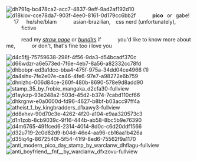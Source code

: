 ![dh791q-bc478ca2-acc7-4837-9eff-9ad2af192d10](https://github.com/user-attachments/assets/d11fb751-2898-4750-9430-f154281f1c49)
![d18kiov-cce78da7-903f-4ee0-8161-0d179cc6bb2f](https://github.com/user-attachments/assets/bba3aeb0-630c-4db5-b8f5-df2214f9414a)
⠀⠀⠀⠀**pico**⠀or⠀gabe!⠀⠀17⠀⠀he/she/blam
⠀⠀⠀⠀asian-brazilian,⠀ css nerd (unfortunately),
⠀⠀⠀⠀fictive

⠀⠀⠀⠀read my [*straw page*](https://atliens.straw.page) or [*bundlrs*](https://bundlrs.cc/pennamite) if
⠀⠀⠀⠀you'd like to know more about me,
⠀⠀⠀⠀or don't, that's fine too i love you


![d4c5fjj-75759638-298f-4f56-9da3-d54bcadf370c](https://github.com/user-attachments/assets/44abb888-3bdc-4c75-bf13-4c16cb2574c4)
![d66wdzr-a6e573ed-7f6e-4eb7-8a56-a82332cc78fd](https://github.com/user-attachments/assets/d3bceb59-d44a-432d-907f-960e5ac0b32a) ![dhbobpr-ed3a1dcc-bba4-475f-975a-34dd04ce4966 (1)](https://github.com/user-attachments/assets/166ad6e2-ec57-42c2-b7d0-a3dbd0195013) ![da4sihx-7fe2e07e-ca46-4fe6-97e7-a98272e6b759](https://github.com/user-attachments/assets/7a6c1ab0-09ca-4830-b3c3-6acb2bce853d)
 ![dhnizho-006d84ce-260f-480b-8690-578e9d8add90](https://github.com/user-attachments/assets/17ff9513-d992-42fe-a9a2-d46f212d8e0c)   ![stamp_35_by_frobie_mangaka_d2cfa30-fullview](https://github.com/user-attachments/assets/dca84ac2-0071-4524-a76e-f88efafe3779)   ![d1aykzp-93e248a2-503d-45d2-b374-7cabd110cf66](https://github.com/user-attachments/assets/be4e22f8-6f18-49fa-ae62-543b79837278) 
 ![dhkrgnw-e0a0000d-fd96-4627-b8bf-b03acc97ff4a](https://github.com/user-attachments/assets/7ed06e13-ca84-4660-99ca-57dc580ce123)  ![atheist_1_by_kingbradders_d1xawy3-fullview](https://github.com/user-attachments/assets/0cd7a2e6-aee8-4049-9785-ceacdb6cd3a9) ![dd8xhxv-90d70c3e-4262-4f20-a104-e9aa320573c3](https://github.com/user-attachments/assets/03b4a7f2-1da5-4fcc-b191-a205f0e95eb3) ![d1n1zob-8cb9039c-9f16-444b-ab58-8bc5b9e76390](https://github.com/user-attachments/assets/8a88dda0-39bd-482e-b6be-b72a73e447ba) ![d4m6765-491fced6-2314-4014-8d0c-c6d20ddf1566](https://github.com/user-attachments/assets/18ca40da-3f10-4426-a5ab-b26ad3e0f736) ![d32u719-2c0d82d9-b04d-46e4-aa96-cb16aa1b426a](https://github.com/user-attachments/assets/b86a8ed7-0d42-43de-814a-1a6902fc4faf)
 ![d35lq4g-8672540f-5f54-41f9-8ed6-75562f9a1170](https://github.com/user-attachments/assets/d3e4df0e-55e6-4b83-aef9-15b01d546d1b) ![anti_modern_pico_day_stamp_by_warclanw_dhflagu-fullview](https://github.com/user-attachments/assets/6b766364-575e-4b68-b114-72ddfb54ef34) ![anti_boyfriend__fnf__by_warclanw_dfxzovu-fullview](https://github.com/user-attachments/assets/129b2f17-150b-49ec-b010-15ffff716287)













